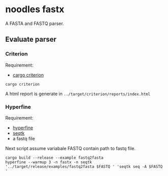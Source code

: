 # noodles fastx

A FASTA and FASTQ parser.

## Evaluate parser

### Criterion

Requirement:
- [cargo criterion](https://github.com/bheisler/cargo-criterion)

```
cargo criterion
```

A html report is generate in `../target/criterion/reports/index.html`

### Hyperfine

Requirement:
- [hyperfine](https://github.com/sharkdp/hyperfine/)
- [seqtk](https://github.com/lh3/seqtk)
- a fastq file 

Next script assume variabale FASTQ contain path to fastq file.

```
cargo build --release --example fastq2fasta
hyperfine --warmup 3 -n fastx -n seqtk '../target/release/examples/fastq2fasta $FASTQ ' 'seqtk seq -A $FASTQ '
```
